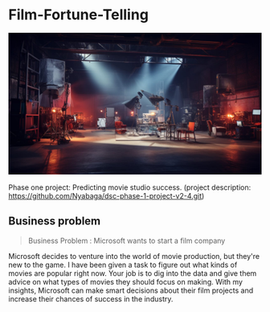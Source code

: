 # Film-Fortune-Telling

![movie studio](images/Studio%20image.jpeg)


Phase one project: Predicting movie studio success. (project description: https://github.com/Nyabaga/dsc-phase-1-project-v2-4.git)

## Business problem

 > Business Problem : Microsoft wants to start a film company
 
 Microsoft decides to venture into the world of movie production, but they're new to the game. I have been given a task  to figure out what kinds of movies are popular right now. Your job is to dig into the data and give them advice on what types of movies they should focus on making. With my insights, Microsoft can make smart decisions about their film projects and increase their chances of success in the industry.